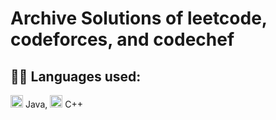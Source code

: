 # Archive Solutions of leetcode, codeforces, and codechef
## 👨‍💻 Languages used: 
<img src="https://raw.githubusercontent.com/jmnote/z-icons/master/svg/java.svg" alt="Java" width="20" height="20"> Java, 
<img src="https://raw.githubusercontent.com/jmnote/z-icons/master/svg/cpp.svg" alt="C++" width="20" height="20"> C++
